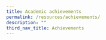 ```yaml
---
title: Academic achievements
permalink: /resources/achievements/
description: ""
third_nav_title: Achievements
---
```

<!--td {border: 1px solid #cccccc;}br {mso-data-placement:same-cell;}-->

<table style="table-layout:fixed;font-size:10pt;font-family:Arial;width:0px;border-collapse:collapse;border:none" border="1" dir="ltr" cellpadding="0" cellspacing="0" xmlns="http://www.w3.org/1999/xhtml"><colgroup><col width="203"><col width="259"><col width="319"></colgroup><tbody><tr style="height:21px;"><td data-sheets-value="{&quot;1&quot;:2,&quot;2&quot;:&quot;Academic Achievements&quot;}" style="overflow:hidden;padding:2px 3px 2px 3px;vertical-align:bottom;font-size:11pt;font-weight:bold;wrap-strategy:4;white-space:normal;word-wrap:break-word;">Academic Achievements</td><td style="overflow:hidden;padding:2px 3px 2px 3px;vertical-align:bottom;"></td><td style="overflow:hidden;padding:2px 3px 2px 3px;vertical-align:bottom;"></td></tr><tr style="height:21px;"><td style="border-bottom:1px solid #000000;overflow:hidden;padding:2px 3px 2px 3px;vertical-align:bottom;"></td><td style="border-bottom:1px solid #000000;overflow:hidden;padding:2px 3px 2px 3px;vertical-align:bottom;"></td><td style="border-bottom:1px solid #000000;overflow:hidden;padding:2px 3px 2px 3px;vertical-align:bottom;"></td></tr><tr style="height:21px;"><td data-sheets-value="{&quot;1&quot;:2,&quot;2&quot;:&quot;Subject&quot;}" style="border-right:1px solid #000000;border-bottom:1px solid #000000;border-left:1px solid #000000;overflow:hidden;padding:2px 3px 2px 3px;vertical-align:middle;background-color:#cfe2f3;font-size:11pt;font-weight:bold;wrap-strategy:4;white-space:normal;word-wrap:break-word;">Subject</td><td data-sheets-value="{&quot;1&quot;:2,&quot;2&quot;:&quot;Competition &quot;}" style="border-right:1px solid #000000;border-bottom:1px solid #000000;overflow:hidden;padding:2px 3px 2px 3px;vertical-align:middle;background-color:#cfe2f3;font-size:11pt;font-weight:bold;wrap-strategy:4;white-space:normal;word-wrap:break-word;">Competition</td><td data-sheets-value="{&quot;1&quot;:2,&quot;2&quot;:&quot;Award &quot;}" style="border-right:1px solid #000000;border-bottom:1px solid #000000;overflow:hidden;padding:2px 3px 2px 3px;vertical-align:middle;background-color:#cfe2f3;font-size:11pt;font-weight:bold;wrap-strategy:4;white-space:normal;word-wrap:break-word;">Award</td></tr><tr style="height:21px;"><td data-sheets-value="{&quot;1&quot;:2,&quot;2&quot;:&quot;English Language&quot;}" colspan="1" rowspan="6" style="border-right:1px solid #000000;border-bottom:1px solid #000000;border-left:1px solid #000000;overflow:hidden;padding:2px 3px 2px 3px;vertical-align:middle;font-size:11pt;wrap-strategy:4;white-space:normal;word-wrap:break-word;"><span><div style="max-height:126px">English Language</div></span></td><td data-sheets-value="{&quot;1&quot;:2,&quot;2&quot;:&quot;National Schools Literature Festival 2023)&quot;}" colspan="1" rowspan="3" style="border-right:1px solid #000000;border-bottom:1px solid #000000;overflow:hidden;padding:2px 3px 2px 3px;vertical-align:middle;font-size:11pt;wrap-strategy:4;white-space:normal;word-wrap:break-word;"><span><div style="max-height:63px">National Schools Literature Festival 2023)</div></span></td><td data-sheets-value="{&quot;1&quot;:2,&quot;2&quot;:&quot;Lower Secondary Book Trailer\r\nCommendation Award\r&quot;}" style="border-right:1px solid #000000;border-bottom:1px solid #000000;overflow:hidden;padding:2px 3px 2px 3px;vertical-align:middle;font-size:11pt;wrap-strategy:4;white-space:normal;word-wrap:break-word;">Lower Secondary Book Trailer<br>Commendation Award</td></tr><tr style="height:21px;"><td data-sheets-value="{&quot;1&quot;:2,&quot;2&quot;:&quot;Lower Secondary Choral Speaking\r\nCommendation Award\r&quot;}" style="border-right:1px solid #000000;border-bottom:1px solid #000000;overflow:hidden;padding:2px 3px 2px 3px;vertical-align:middle;font-size:11pt;wrap-strategy:4;white-space:normal;word-wrap:break-word;">Lower Secondary Choral Speaking<br>Commendation Award</td></tr><tr style="height:21px;"><td data-sheets-value="{&quot;1&quot;:2,&quot;2&quot;:&quot;Upper Secondary Unseen Debate Winners&quot;}" style="border-right:1px solid #000000;border-bottom:1px solid #000000;overflow:hidden;padding:2px 3px 2px 3px;vertical-align:middle;font-family:Arial;font-size:11pt;font-weight:normal;wrap-strategy:4;white-space:normal;word-wrap:break-word;">Upper Secondary Unseen Debate Winners</td></tr><tr style="height:21px;"><td data-sheets-value="{&quot;1&quot;:2,&quot;2&quot;:&quot;22nd Inter-school National Scrabble Championship 2023&quot;}" style="border-right:1px solid #000000;border-bottom:1px solid #000000;overflow:hidden;padding:2px 3px 2px 3px;vertical-align:middle;font-size:11pt;wrap-strategy:4;white-space:normal;word-wrap:break-word;">22nd Inter-school National Scrabble Championship 2023</td><td data-sheets-value="{&quot;1&quot;:2,&quot;2&quot;:&quot;Bowl Category ('C' Division'\nThird Placing &quot;}" style="border-right:1px solid #000000;border-bottom:1px solid #000000;overflow:hidden;padding:2px 3px 2px 3px;vertical-align:middle;font-family:Arial;font-size:11pt;font-weight:normal;wrap-strategy:4;white-space:normal;word-wrap:break-word;">Bowl Category ('C' Division'<br>Third Placing</td></tr><tr style="height:21px;"><td data-sheets-value="{&quot;1&quot;:2,&quot;2&quot;:&quot;17th World Children's Haiku Competition by JAL Foundation&quot;}" colspan="1" rowspan="2" style="border-right:1px solid #000000;border-bottom:1px solid #000000;overflow:hidden;padding:2px 3px 2px 3px;vertical-align:middle;font-size:11pt;wrap-strategy:4;white-space:normal;word-wrap:break-word;"><span><div style="max-height:42px">17th World Children's Haiku Competition by JAL Foundation</div></span></td><td data-sheets-value="{&quot;1&quot;:2,&quot;2&quot;:&quot;JAL Prize&quot;}" style="border-right:1px solid #000000;border-bottom:1px solid #000000;overflow:hidden;padding:2px 3px 2px 3px;vertical-align:middle;font-family:Arial;font-size:11pt;font-weight:normal;wrap-strategy:4;white-space:normal;word-wrap:break-word;">JAL Prize</td></tr><tr style="height:21px;"><td data-sheets-value="{&quot;1&quot;:2,&quot;2&quot;:&quot;Regional Manager Prize&quot;}" style="border-right:1px solid #000000;border-bottom:1px solid #000000;overflow:hidden;padding:2px 3px 2px 3px;vertical-align:middle;font-family:Arial;font-size:11pt;font-weight:normal;wrap-strategy:4;white-space:normal;word-wrap:break-word;">Regional Manager Prize</td></tr><tr style="height:21px;"><td data-sheets-value="{&quot;1&quot;:2,&quot;2&quot;:&quot;Mother Tongue Language (CL)&quot;}" colspan="1" rowspan="10" style="border-right:1px solid #000000;border-bottom:1px solid #000000;border-left:1px solid #000000;overflow:hidden;padding:2px 3px 2px 3px;vertical-align:middle;font-size:11pt;wrap-strategy:4;white-space:normal;word-wrap:break-word;"><span><div style="max-height:210px">Mother Tongue Language (CL)</div></span></td><td data-sheets-value="{&quot;1&quot;:2,&quot;2&quot;:&quot;Chinese Radio Drama Script Writing Competition 2023&quot;}" colspan="1" rowspan="4" style="border-right:1px solid #000000;border-bottom:1px solid #000000;overflow:hidden;padding:2px 3px 2px 3px;vertical-align:middle;font-size:11pt;wrap-strategy:4;white-space:normal;word-wrap:break-word;"><span><div style="max-height:84px">Chinese Radio Drama Script Writing Competition 2023</div></span></td><td data-sheets-value="{&quot;1&quot;:2,&quot;2&quot;:&quot;1st Placing &quot;}" style="border-right:1px solid #000000;border-bottom:1px solid #000000;overflow:hidden;padding:2px 3px 2px 3px;vertical-align:middle;font-size:11pt;wrap-strategy:4;white-space:normal;word-wrap:break-word;">1st Placing</td></tr><tr style="height:21px;"><td data-sheets-value="{&quot;1&quot;:2,&quot;2&quot;:&quot;Fresh News Category \nGold&quot;}" style="border-right:1px solid #000000;border-bottom:1px solid #000000;overflow:hidden;padding:2px 3px 2px 3px;vertical-align:middle;font-size:11pt;wrap-strategy:4;white-space:normal;word-wrap:break-word;">Fresh News Category<br>Gold</td></tr><tr style="height:21px;"><td data-sheets-value="{&quot;1&quot;:2,&quot;2&quot;:&quot;Retell News Category \nGold&quot;}" style="border-right:1px solid #000000;border-bottom:1px solid #000000;overflow:hidden;padding:2px 3px 2px 3px;vertical-align:middle;font-size:11pt;wrap-strategy:4;white-space:normal;word-wrap:break-word;">Retell News Category<br>Gold</td></tr><tr style="height:21px;"><td data-sheets-value="{&quot;1&quot;:2,&quot;2&quot;:&quot;Retell News Category \nBronze&quot;}" style="border-right:1px solid #000000;border-bottom:1px solid #000000;overflow:hidden;padding:2px 3px 2px 3px;vertical-align:middle;font-size:11pt;wrap-strategy:4;white-space:normal;word-wrap:break-word;">Retell News Category<br>Bronze</td></tr><tr style="height:21px;"><td data-sheets-value="{&quot;1&quot;:2,&quot;2&quot;:&quot;Young Reporter News Challenge 2023&quot;}" colspan="1" rowspan="2" style="border-right:1px solid #000000;border-bottom:1px solid #000000;overflow:hidden;padding:2px 3px 2px 3px;vertical-align:middle;font-size:11pt;wrap-strategy:4;white-space:normal;word-wrap:break-word;"><span><div style="max-height:42px">Young Reporter News Challenge 2023</div></span></td><td data-sheets-value="{&quot;1&quot;:2,&quot;2&quot;:&quot;News Bites 60 Category \nGold&quot;}" style="border-right:1px solid #000000;border-bottom:1px solid #000000;overflow:hidden;padding:2px 3px 2px 3px;vertical-align:middle;font-size:11pt;wrap-strategy:4;white-space:normal;word-wrap:break-word;">News Bites 60 Category<br>Gold</td></tr><tr style="height:21px;"><td data-sheets-value="{&quot;1&quot;:2,&quot;2&quot;:&quot;News Bites 60 Category \nCommendation&quot;}" style="border-right:1px solid #000000;border-bottom:1px solid #000000;overflow:hidden;padding:2px 3px 2px 3px;vertical-align:middle;font-size:11pt;wrap-strategy:4;white-space:normal;word-wrap:break-word;">News Bites 60 Category<br>Commendation</td></tr><tr style="height:21px;"><td data-sheets-value="{&quot;1&quot;:2,&quot;2&quot;:&quot;6th National Text Recital Competition&quot;}" colspan="1" rowspan="2" style="border-right:1px solid #000000;border-bottom:1px solid #000000;overflow:hidden;padding:2px 3px 2px 3px;vertical-align:middle;font-size:11pt;wrap-strategy:4;white-space:normal;word-wrap:break-word;"><span><div style="max-height:42px">6th National Text Recital Competition</div></span></td><td data-sheets-value="{&quot;1&quot;:2,&quot;2&quot;:&quot;Lower Secondary (Individual)\nGold (National First)&quot;}" style="border-right:1px solid #000000;border-bottom:1px solid #000000;overflow:hidden;padding:2px 3px 2px 3px;vertical-align:middle;font-size:11pt;wrap-strategy:4;white-space:normal;word-wrap:break-word;">Lower Secondary (Individual)<br>Gold (National First)</td></tr><tr style="height:21px;"><td data-sheets-value="{&quot;1&quot;:2,&quot;2&quot;:&quot;Upper Secondary (Individual)\nGold (National Top 5)&quot;}" style="border-right:1px solid #000000;border-bottom:1px solid #000000;overflow:hidden;padding:2px 3px 2px 3px;vertical-align:middle;font-size:11pt;wrap-strategy:4;white-space:normal;word-wrap:break-word;">Upper Secondary (Individual)<br>Gold (National Top 5)</td></tr><tr style="height:21px;"><td data-sheets-value="{&quot;1&quot;:2,&quot;2&quot;:&quot;Singapore 'Three ACTs of Goodness' \nArt Competition 2023&quot;}" style="border-right:1px solid #000000;border-bottom:1px solid #000000;overflow:hidden;padding:2px 3px 2px 3px;vertical-align:middle;font-size:11pt;wrap-strategy:4;white-space:normal;word-wrap:break-word;">Singapore 'Three ACTs of Goodness'<br>Art Competition 2023</td><td data-sheets-value="{&quot;1&quot;:2,&quot;2&quot;:&quot;Merit&quot;}" style="border-right:1px solid #000000;border-bottom:1px solid #000000;overflow:hidden;padding:2px 3px 2px 3px;vertical-align:middle;font-size:11pt;wrap-strategy:4;white-space:normal;word-wrap:break-word;">Merit</td></tr><tr style="height:21px;"><td data-sheets-value="{&quot;1&quot;:2,&quot;2&quot;:&quot;National Chinese Essay Writing Competition 2023&quot;}" style="border-right:1px solid #000000;border-bottom:1px solid #000000;overflow:hidden;padding:2px 3px 2px 3px;vertical-align:middle;font-size:11pt;wrap-strategy:4;white-space:normal;word-wrap:break-word;">National Chinese Essay Writing Competition 2023</td><td data-sheets-value="{&quot;1&quot;:2,&quot;2&quot;:&quot;Merit&quot;}" style="border-right:1px solid #000000;border-bottom:1px solid #000000;overflow:hidden;padding:2px 3px 2px 3px;vertical-align:middle;font-size:11pt;wrap-strategy:4;white-space:normal;word-wrap:break-word;">Merit</td></tr><tr style="height:21px;"><td data-sheets-value="{&quot;1&quot;:2,&quot;2&quot;:&quot;Mother Tongue Language (ML)&quot;}" colspan="1" rowspan="3" style="border-right:1px solid #000000;border-bottom:1px solid #000000;border-left:1px solid #000000;overflow:hidden;padding:2px 3px 2px 3px;vertical-align:middle;font-size:11pt;wrap-strategy:4;white-space:normal;word-wrap:break-word;"><span><div style="max-height:63px">Mother Tongue Language (ML)</div></span></td><td data-sheets-value="{&quot;1&quot;:2,&quot;2&quot;:&quot;Saya Boleh Mengarang 2023 Competition\r&quot;}" colspan="1" rowspan="3" style="border-right:1px solid #000000;border-bottom:1px solid #000000;overflow:hidden;padding:2px 3px 2px 3px;vertical-align:middle;font-size:11pt;wrap-strategy:4;white-space:normal;word-wrap:break-word;"><span><div style="max-height:63px">Saya Boleh Mengarang 2023 Competition</div></span></td><td data-sheets-value="{&quot;1&quot;:2,&quot;2&quot;:&quot;Gold&quot;}" style="border-right:1px solid #000000;border-bottom:1px solid #000000;overflow:hidden;padding:2px 3px 2px 3px;vertical-align:middle;font-size:11pt;wrap-strategy:4;white-space:normal;word-wrap:break-word;">Gold</td></tr><tr style="height:21px;"><td data-sheets-value="{&quot;1&quot;:2,&quot;2&quot;:&quot;Silver&quot;}" style="border-right:1px solid #000000;border-bottom:1px solid #000000;overflow:hidden;padding:2px 3px 2px 3px;vertical-align:middle;font-size:11pt;wrap-strategy:4;white-space:normal;word-wrap:break-word;">Silver</td></tr><tr style="height:21px;"><td data-sheets-value="{&quot;1&quot;:2,&quot;2&quot;:&quot;Bronze&quot;}" style="border-right:1px solid #000000;border-bottom:1px solid #000000;overflow:hidden;padding:2px 3px 2px 3px;vertical-align:middle;font-size:11pt;wrap-strategy:4;white-space:normal;word-wrap:break-word;">Bronze</td></tr><tr style="height:21px;"><td data-sheets-value="{&quot;1&quot;:2,&quot;2&quot;:&quot;Mother Tongue Language (TL)&quot;}" colspan="1" rowspan="5" style="border-right:1px solid #000000;border-bottom:1px solid #000000;border-left:1px solid #000000;overflow:hidden;padding:2px 3px 2px 3px;vertical-align:middle;font-size:11pt;wrap-strategy:4;white-space:normal;word-wrap:break-word;"><span><div style="max-height:105px">Mother Tongue Language (TL)</div></span></td><td data-sheets-value="{&quot;1&quot;:2,&quot;2&quot;:&quot;Naanum Oru Padaippaali Programme (NOP) 2023 : Budding Artists\r&quot;}" colspan="1" rowspan="2" style="border-right:1px solid #000000;border-bottom:1px solid #000000;overflow:hidden;padding:2px 3px 2px 3px;vertical-align:middle;font-size:11pt;wrap-strategy:4;white-space:normal;word-wrap:break-word;"><span><div style="max-height:42px">Naanum Oru Padaippaali Programme (NOP) 2023 : Budding Artists</div></span></td><td data-sheets-value="{&quot;1&quot;:2,&quot;2&quot;:&quot;Lower Secondary Level\nGold&quot;}" style="border-right:1px solid #000000;border-bottom:1px solid #000000;overflow:hidden;padding:2px 3px 2px 3px;vertical-align:middle;font-size:11pt;wrap-strategy:4;white-space:normal;word-wrap:break-word;">Lower Secondary Level<br>Gold</td></tr><tr style="height:21px;"><td data-sheets-value="{&quot;1&quot;:2,&quot;2&quot;:&quot;Upper Secondary Level\nGold&quot;}" style="border-right:1px solid #000000;border-bottom:1px solid #000000;overflow:hidden;padding:2px 3px 2px 3px;vertical-align:middle;font-size:11pt;wrap-strategy:4;white-space:normal;word-wrap:break-word;">Upper Secondary Level<br>Gold</td></tr><tr style="height:21px;"><td data-sheets-value="{&quot;1&quot;:2,&quot;2&quot;:&quot;Youth Azhagu Pattimandram 2023&quot;}" colspan="1" rowspan="3" style="border-right:1px solid #000000;border-bottom:1px solid #000000;overflow:hidden;padding:2px 3px 2px 3px;vertical-align:middle;font-size:11pt;wrap-strategy:4;white-space:normal;word-wrap:break-word;"><span><div style="max-height:63px">Youth Azhagu Pattimandram 2023</div></span></td><td data-sheets-value="{&quot;1&quot;:2,&quot;2&quot;:&quot;First Prize\r\nBest Speakers Award&quot;}" style="border-right:1px solid #000000;border-bottom:1px solid #000000;overflow:hidden;padding:2px 3px 2px 3px;vertical-align:middle;font-size:11pt;wrap-strategy:4;white-space:normal;word-wrap:break-word;">First Prize<br>Best Speakers Award</td></tr><tr style="height:21px;"><td data-sheets-value="{&quot;1&quot;:2,&quot;2&quot;:&quot;Third Prize&quot;}" style="border-right:1px solid #000000;border-bottom:1px solid #000000;overflow:hidden;padding:2px 3px 2px 3px;vertical-align:middle;font-size:11pt;wrap-strategy:4;white-space:normal;word-wrap:break-word;">Third Prize</td></tr><tr style="height:21px;"><td data-sheets-value="{&quot;1&quot;:2,&quot;2&quot;:&quot;AK Pattimandram Champion Shield&quot;}" style="border-right:1px solid #000000;border-bottom:1px solid #000000;overflow:hidden;padding:2px 3px 2px 3px;vertical-align:middle;font-size:11pt;wrap-strategy:4;white-space:normal;word-wrap:break-word;">AK Pattimandram Champion Shield</td></tr><tr style="height:21px;"><td data-sheets-value="{&quot;1&quot;:2,&quot;2&quot;:&quot;Mathematics&quot;}" colspan="1" rowspan="3" style="border-right:1px solid #000000;border-bottom:1px solid #000000;border-left:1px solid #000000;overflow:hidden;padding:2px 3px 2px 3px;vertical-align:middle;font-size:11pt;wrap-strategy:4;white-space:normal;word-wrap:break-word;"><span><div style="max-height:63px">Mathematics</div></span></td><td data-sheets-value="{&quot;1&quot;:2,&quot;2&quot;:&quot;Singapore Mathematical Olympiad (SMO) 2023&quot;}" colspan="1" rowspan="2" style="border-right:1px solid #000000;border-bottom:1px solid #000000;overflow:hidden;padding:2px 3px 2px 3px;vertical-align:middle;font-size:11pt;wrap-strategy:4;white-space:normal;word-wrap:break-word;"><span><div style="max-height:42px">Singapore Mathematical Olympiad (SMO) 2023</div></span></td><td data-sheets-value="{&quot;1&quot;:2,&quot;2&quot;:&quot;Bronze (1)\n&quot;}" style="border-right:1px solid #000000;border-bottom:1px solid #000000;overflow:hidden;padding:2px 3px 2px 3px;vertical-align:middle;font-size:11pt;wrap-strategy:4;white-space:normal;word-wrap:break-word;">Bronze (1)<br></td></tr><tr style="height:21px;"><td data-sheets-value="{&quot;1&quot;:2,&quot;2&quot;:&quot;Honourable Mention (8)&quot;}" style="border-right:1px solid #000000;border-bottom:1px solid #000000;overflow:hidden;padding:2px 3px 2px 3px;vertical-align:middle;font-size:11pt;wrap-strategy:4;white-space:normal;word-wrap:break-word;">Honourable Mention (8)</td></tr><tr style="height:21px;"><td data-sheets-value="{&quot;1&quot;:2,&quot;2&quot;:&quot;All Singapore Secondary Mathematics Competition for Normal Course&quot;}" style="border-right:1px solid #000000;border-bottom:1px solid #000000;overflow:hidden;padding:2px 3px 2px 3px;vertical-align:middle;font-size:11pt;wrap-strategy:4;white-space:normal;word-wrap:break-word;">All Singapore Secondary Mathematics Competition for Normal Course</td><td data-sheets-value="{&quot;1&quot;:2,&quot;2&quot;:&quot;First placing&quot;}" style="border-right:1px solid #000000;border-bottom:1px solid #000000;overflow:hidden;padding:2px 3px 2px 3px;vertical-align:middle;font-size:11pt;wrap-strategy:4;white-space:normal;word-wrap:break-word;">First placing</td></tr><tr style="height:21px;"><td data-sheets-value="{&quot;1&quot;:2,&quot;2&quot;:&quot;Science &quot;}" colspan="1" rowspan="12" style="border-right:1px solid #000000;border-bottom:1px solid #000000;border-left:1px solid #000000;overflow:hidden;padding:2px 3px 2px 3px;vertical-align:middle;font-size:11pt;wrap-strategy:4;white-space:normal;word-wrap:break-word;"><span><div style="max-height:252px">Science</div></span></td><td data-sheets-value="{&quot;1&quot;:2,&quot;2&quot;:&quot;Lower Secondary Science Elementz Competition&quot;}" style="border-right:1px solid #000000;border-bottom:1px solid #000000;overflow:hidden;padding:2px 3px 2px 3px;vertical-align:middle;font-size:11pt;wrap-strategy:4;white-space:normal;word-wrap:break-word;">Lower Secondary Science Elementz Competition</td><td data-sheets-value="{&quot;1&quot;:2,&quot;2&quot;:&quot;Bronze&quot;}" style="border-right:1px solid #000000;border-bottom:1px solid #000000;overflow:hidden;padding:2px 3px 2px 3px;vertical-align:middle;font-size:11pt;wrap-strategy:4;white-space:normal;word-wrap:break-word;">Bronze</td></tr><tr style="height:21px;"><td data-sheets-value="{&quot;1&quot;:2,&quot;2&quot;:&quot;Singapore Junior Physics Olympiad 2023&quot;}" colspan="1" rowspan="5" style="border-right:1px solid #000000;border-bottom:1px solid #000000;overflow:hidden;padding:2px 3px 2px 3px;vertical-align:middle;font-size:11pt;wrap-strategy:4;white-space:normal;word-wrap:break-word;"><span><div style="max-height:105px">Singapore Junior Physics Olympiad 2023</div></span></td><td data-sheets-value="{&quot;1&quot;:2,&quot;2&quot;:&quot;Silver (Individual) (1)&quot;}" style="border-right:1px solid #000000;border-bottom:1px solid #000000;overflow:hidden;padding:2px 3px 2px 3px;vertical-align:middle;font-size:11pt;wrap-strategy:4;white-space:normal;word-wrap:break-word;">Silver (Individual) (1)</td></tr><tr style="height:21px;"><td data-sheets-value="{&quot;1&quot;:2,&quot;2&quot;:&quot;Bronze (Individual) (5)&quot;}" style="border-right:1px solid #000000;border-bottom:1px solid #000000;overflow:hidden;padding:2px 3px 2px 3px;vertical-align:middle;font-size:11pt;wrap-strategy:4;white-space:normal;word-wrap:break-word;">Bronze (Individual) (5)</td></tr><tr style="height:21px;"><td data-sheets-value="{&quot;1&quot;:2,&quot;2&quot;:&quot;Honourable Mention (Individual) (4)&quot;}" style="border-right:1px solid #000000;border-bottom:1px solid #000000;overflow:hidden;padding:2px 3px 2px 3px;vertical-align:middle;font-size:11pt;wrap-strategy:4;white-space:normal;word-wrap:break-word;">Honourable Mention (Individual) (4)</td></tr><tr style="height:21px;"><td data-sheets-value="{&quot;1&quot;:2,&quot;2&quot;:&quot;Bronze (Team) &quot;}" style="border-right:1px solid #000000;border-bottom:1px solid #000000;overflow:hidden;padding:2px 3px 2px 3px;vertical-align:middle;font-size:11pt;wrap-strategy:4;white-space:normal;word-wrap:break-word;">Bronze (Team)</td></tr><tr style="height:21px;"><td data-sheets-value="{&quot;1&quot;:2,&quot;2&quot;:&quot;Honourable Mention (Team)&quot;}" style="border-right:1px solid #000000;border-bottom:1px solid #000000;overflow:hidden;padding:2px 3px 2px 3px;vertical-align:middle;font-size:11pt;wrap-strategy:4;white-space:normal;word-wrap:break-word;">Honourable Mention (Team)</td></tr><tr style="height:21px;"><td data-sheets-value="{&quot;1&quot;:2,&quot;2&quot;:&quot;Singapore Junior Chemistry Olympiad 2023&quot;}" style="border-right:1px solid #000000;border-bottom:1px solid #000000;overflow:hidden;padding:2px 3px 2px 3px;vertical-align:middle;font-size:11pt;wrap-strategy:4;white-space:normal;word-wrap:break-word;">Singapore Junior Chemistry Olympiad 2023</td><td data-sheets-value="{&quot;1&quot;:2,&quot;2&quot;:&quot;Merit (1)&quot;}" style="border-right:1px solid #000000;border-bottom:1px solid #000000;overflow:hidden;padding:2px 3px 2px 3px;vertical-align:middle;font-size:11pt;wrap-strategy:4;white-space:normal;word-wrap:break-word;">Merit (1)</td></tr><tr style="height:21px;"><td data-sheets-value="{&quot;1&quot;:2,&quot;2&quot;:&quot;Singapore Junior Biology Olympiad 2023&quot;}" style="border-right:1px solid #000000;border-bottom:1px solid #000000;overflow:hidden;padding:2px 3px 2px 3px;vertical-align:middle;font-size:11pt;wrap-strategy:4;white-space:normal;word-wrap:break-word;">Singapore Junior Biology Olympiad 2023</td><td data-sheets-value="{&quot;1&quot;:2,&quot;2&quot;:&quot;Honourable Mention (2)&quot;}" style="border-right:1px solid #000000;border-bottom:1px solid #000000;overflow:hidden;padding:2px 3px 2px 3px;vertical-align:middle;font-size:11pt;wrap-strategy:4;white-space:normal;word-wrap:break-word;">Honourable Mention (2)</td></tr><tr style="height:21px;"><td data-sheets-value="{&quot;1&quot;:2,&quot;2&quot;:&quot;Singapore Youth Science Fair 2023&quot;}" colspan="1" rowspan="2" style="border-right:1px solid #000000;border-bottom:1px solid #000000;overflow:hidden;padding:2px 3px 2px 3px;vertical-align:middle;font-size:11pt;wrap-strategy:4;white-space:normal;word-wrap:break-word;"><span><div style="max-height:42px">Singapore Youth Science Fair 2023</div></span></td><td data-sheets-value="{&quot;1&quot;:2,&quot;2&quot;:&quot;Accomplishment (1)&quot;}" style="border-right:1px solid #000000;border-bottom:1px solid #000000;overflow:hidden;padding:2px 3px 2px 3px;vertical-align:middle;font-size:11pt;wrap-strategy:4;white-space:normal;word-wrap:break-word;">Accomplishment (1)</td></tr><tr style="height:21px;"><td data-sheets-value="{&quot;1&quot;:2,&quot;2&quot;:&quot;Commendation (2)&quot;}" style="border-right:1px solid #000000;border-bottom:1px solid #000000;overflow:hidden;padding:2px 3px 2px 3px;vertical-align:middle;font-size:11pt;wrap-strategy:4;white-space:normal;word-wrap:break-word;">Commendation (2)</td></tr><tr style="height:21px;"><td data-sheets-value="{&quot;1&quot;:2,&quot;2&quot;:&quot;24th International Elementz Fair&quot;}" colspan="1" rowspan="2" style="border-right:1px solid #000000;border-bottom:1px solid #000000;overflow:hidden;padding:2px 3px 2px 3px;vertical-align:middle;font-size:11pt;wrap-strategy:4;white-space:normal;word-wrap:break-word;"><span><div style="max-height:42px">24th International Elementz Fair</div></span></td><td data-sheets-value="{&quot;1&quot;:2,&quot;2&quot;:&quot;Bronze (1)\n&quot;}" style="border-right:1px solid #000000;border-bottom:1px solid #000000;overflow:hidden;padding:2px 3px 2px 3px;vertical-align:middle;font-size:11pt;wrap-strategy:4;white-space:normal;word-wrap:break-word;">Bronze (1)<br></td></tr><tr style="height:21px;"><td data-sheets-value="{&quot;1&quot;:2,&quot;2&quot;:&quot;Commendation (2)&quot;}" style="border-right:1px solid #000000;border-bottom:1px solid #000000;overflow:hidden;padding:2px 3px 2px 3px;vertical-align:middle;font-size:11pt;wrap-strategy:4;white-space:normal;word-wrap:break-word;">Commendation (2)</td></tr><tr style="height:21px;"><td data-sheets-value="{&quot;1&quot;:2,&quot;2&quot;:&quot;Humanities&quot;}" colspan="1" rowspan="2" style="border-right:1px solid #000000;border-bottom:1px solid #000000;border-left:1px solid #000000;overflow:hidden;padding:2px 3px 2px 3px;vertical-align:middle;font-size:11pt;"><span><div style="max-height:42px">Humanities</div></span></td><td data-sheets-value="{&quot;1&quot;:2,&quot;2&quot;:&quot;NUS Geography Challenge 2023&quot;}" colspan="1" rowspan="2" style="border-right:1px solid #000000;border-bottom:1px solid #000000;overflow:hidden;padding:2px 3px 2px 3px;vertical-align:middle;font-size:11pt;"><span><div style="max-height:42px">NUS Geography Challenge 2023</div></span></td><td data-sheets-value="{&quot;1&quot;:2,&quot;2&quot;:&quot;Bronze&quot;}" style="border-right:1px solid #000000;border-bottom:1px solid #000000;overflow:hidden;padding:2px 3px 2px 3px;vertical-align:bottom;font-size:11pt;">Bronze</td></tr><tr style="height:21px;"><td data-sheets-value="{&quot;1&quot;:2,&quot;2&quot;:&quot;Silver&quot;}" style="border-right:1px solid #000000;border-bottom:1px solid #000000;overflow:hidden;padding:2px 3px 2px 3px;vertical-align:bottom;font-size:11pt;">Silver</td></tr><tr style="height:21px;"><td data-sheets-value="{&quot;1&quot;:2,&quot;2&quot;:&quot;ICT&quot;}" colspan="1" rowspan="2" style="border-right:1px solid #000000;border-bottom:1px solid #000000;border-left:1px solid #000000;overflow:hidden;padding:2px 3px 2px 3px;vertical-align:middle;"><span><div style="max-height:42px">ICT</div></span></td><td data-sheets-value="{&quot;1&quot;:2,&quot;2&quot;:&quot;Swift Explorers Singapore 2023 Showcase&quot;}" style="border-right:1px solid #000000;border-bottom:1px solid #000000;overflow:hidden;padding:2px 3px 2px 3px;vertical-align:bottom;font-size:11pt;wrap-strategy:4;white-space:normal;word-wrap:break-word;">Swift Explorers Singapore 2023 Showcase</td><td data-sheets-value="{&quot;1&quot;:2,&quot;2&quot;:&quot;National Finals Presenters @ Apple Store Orchard Road&quot;}" style="border-right:1px solid #000000;border-bottom:1px solid #000000;overflow:hidden;padding:2px 3px 2px 3px;vertical-align:bottom;font-size:11pt;wrap-strategy:4;white-space:normal;word-wrap:break-word;">National Finals Presenters @ Apple Store Orchard Road</td></tr><tr style="height:21px;"><td data-sheets-value="{&quot;1&quot;:2,&quot;2&quot;:&quot;National Digital Explorer 2023&quot;}" style="border-right:1px solid #000000;border-bottom:1px solid #000000;overflow:hidden;padding:2px 3px 2px 3px;vertical-align:bottom;font-size:11pt;">National Digital Explorer 2023</td><td data-sheets-value="{&quot;1&quot;:2,&quot;2&quot;:&quot;National Finals &quot;}" style="border-right:1px solid #000000;border-bottom:1px solid #000000;overflow:hidden;padding:2px 3px 2px 3px;vertical-align:bottom;font-size:11pt;">National Finals</td></tr></tbody></table>

<!--td {border: 1px solid #cccccc;}br {mso-data-placement:same-cell;}-->